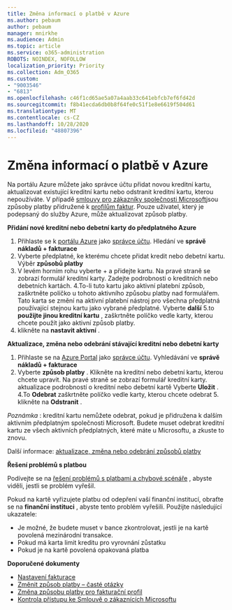 ```yaml
---
title: Změna informací o platbě v Azure
ms.author: pebaum
author: pebaum
manager: mnirkhe
ms.audience: Admin
ms.topic: article
ms.service: o365-administration
ROBOTS: NOINDEX, NOFOLLOW
localization_priority: Priority
ms.collection: Adm_O365
ms.custom:
- "9003546"
- "6813"
ms.openlocfilehash: c46f1cd65ae5a07a4aab33c641ebfcb7ef6fd42d
ms.sourcegitcommit: f8b41ecda6db0b8f64fe0c51f1e8e6619f504d61
ms.translationtype: MT
ms.contentlocale: cs-CZ
ms.lasthandoff: 10/28/2020
ms.locfileid: "48807396"
---
```

# <a name="change-payment-information-in-azure"></a>Změna informací o platbě v Azure

Na portálu Azure můžete jako správce účtu přidat novou kreditní kartu, aktualizovat existující kreditní kartu nebo odstranit kreditní kartu, kterou nepoužíváte. V případě [smlouvy pro zákazníky společnosti Microsoft](https://docs.microsoft.com/azure/billing/billing-how-to-change-credit-card?WT.mc_id=Portal-Microsoft_Azure_Support#check-access-to-a-microsoft-customer-agreement)jsou způsoby platby přidružené k [profilům faktur](https://docs.microsoft.com/azure/billing/billing-how-to-change-credit-card?WT.mc_id=Portal-Microsoft_Azure_Support#change-payment-method-for-a-billing-profile). Pouze uživatel, který je podepsaný do služby Azure, může aktualizovat způsob platby.

**Přidání nové kreditní nebo debetní karty do předplatného Azure**

1. Přihlaste se k [portálu Azure](https://portal.azure.com/) jako [správce účtu](https://docs.microsoft.com/azure/billing/billing-subscription-transfer?WT.mc_id=Portal-Microsoft_Azure_Support#whoisaa). Hledání ve **správě nákladů + fakturace**
2. Vyberte předplatné, ke kterému chcete přidat kredit nebo debetní kartu. Výběr **způsobů platby**
3. V levém horním rohu vyberte + a přidejte kartu. Na pravé straně se zobrazí formulář kreditní karty. Zadejte podrobnosti o kreditních nebo debetních kartách. 4.To-li tuto kartu jako aktivní platební způsob, zaškrtněte políčko u tohoto aktivního způsobu platby nad formulářem. Tato karta se změní na aktivní platební nástroj pro všechna předplatná používající stejnou kartu jako vybrané předplatné. Vyberte **další** 5.to **použijte jinou kreditní kartu** , zaškrtněte políčko vedle karty, kterou chcete použít jako aktivní způsob platby.
6. klikněte na **nastavit aktivní** .

**Aktualizace, změna nebo odebrání stávající kreditní nebo debetní karty**

1. Přihlaste se na [Azure Portal](https://portal.azure.com/) jako [správce účtu](https://docs.microsoft.com/azure/billing/billing-subscription-transfer?WT.mc_id=Portal-Microsoft_Azure_Support#whoisaa). Vyhledávání ve **správě nákladů + fakturace**
2. Vyberte **způsob platby** . Klikněte na kreditní nebo debetní kartu, kterou chcete upravit. Na pravé straně se zobrazí formulář kreditní karty. aktualizace podrobností o kreditní nebo debetní kartě Vyberte **Uložit** .
4.To **Odebrat** zaškrtněte políčko vedle karty, kterou chcete odebrat 5. klikněte na **Odstranit** .

_Poznámka_ : kreditní kartu nemůžete odebrat, pokud je přidružena k dalším aktivním předplatným společnosti Microsoft. Budete muset odebrat kreditní kartu ze všech aktivních předplatných, které máte u Microsoftu, a zkuste to znovu.

Další informace: [aktualizace, změna nebo odebrání způsobů platby](https://docs.microsoft.com/azure/billing/billing-how-to-change-credit-card?WT.mc_id=Portal-Microsoft_Azure_Support)

**Řešení problémů s platbou**

Podívejte se na [řešení problémů s platbami a chybové scénáře](https://support.microsoft.com/help/4505172/troubleshooting-payment-issues) , abyste viděli, jestli se problém vyřešil.

Pokud na kartě vyřizujete platbu od odepření vaší finanční institucí, obraťte se na **finanční instituci** , abyste tento problém vyřešili. Použijte následující ukazatele:

- Je možné, že budete muset v bance zkontrolovat, jestli je na kartě povolená mezinárodní transakce.
- Pokud má karta limit kreditu pro vyrovnání zůstatku
- Pokud je na kartě povolená opakovaná platba

**Doporučené dokumenty**

- [Nastavení fakturace](https://azure.microsoft.com/pricing/invoicing/)
- [Změnit způsob platby – časté otázky](https://docs.microsoft.com/azure/billing/billing-how-to-change-credit-card?WT.mc_id=Portal-Microsoft_Azure_Support#frequently-asked-questions)
- [Změna způsobu platby pro fakturační profil](https://docs.microsoft.com/azure/billing/billing-how-to-change-credit-card?WT.mc_id=Portal-Microsoft_Azure_Support#change-payment-method-for-a-billing-profile)
- [Kontrola přístupu ke Smlouvě o zákaznících Microsoftu](https://docs.microsoft.com/azure/billing/billing-how-to-change-credit-card?WT.mc_id=Portal-Microsoft_Azure_Support#check-access-to-a-microsoft-customer-agreement)
